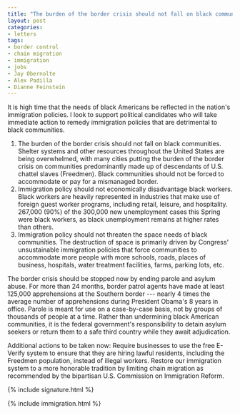```yaml
---
title: "The burden of the border crisis should not fall on black communities"
layout: post
categories:
- letters
tags:
- border control
- chain migration
- immigration
- jobs
- Jay Obernolte
- Alex Padilla
- Dianne Feinstein
---
```


It is high time that the needs of black Americans be reflected in the nation's immigration policies. I look to support political candidates who will take immediate action to remedy immigration policies that are detrimental to black communities.

1. The burden of the border crisis should not fall on black communities. Shelter systems and other resources throughout the United States are being overwhelmed, with many cities putting the burden of the border crisis on communities predominantly made up of descendants of U.S. chattel slaves (Freedmen). Black communities should not be forced to accommodate or pay for a mismanaged border.
2. Immigration policy should not economically disadvantage black workers. Black workers are heavily represented in industries that make use of foreign guest worker programs, including retail, leisure, and hospitality. 267,000 (90%) of the 300,000 new unemployment cases this Spring were black workers, as black unemployment remains at higher rates than others.
3. Immigration policy should not threaten the space needs of black communities. The destruction of space is primarily driven by Congress' unsustainable immigration policies that force communities to accommodate more people with more schools, roads, places of business, hospitals, water treatment facilities, farms, parking lots, etc.

The border crisis should be stopped now by ending parole and asylum abuse. For more than 24 months, border patrol agents have made at least 125,000 apprehensions at the Southern border --- nearly 4 times the average number of apprehensions during President Obama's 8 years in office. Parole is meant for use on a case-by-case basis, not by groups of thousands of people at a time. Rather than undermining black American communities, it is the federal government's responsibility to detain asylum seekers or return them to a safe third country while they await adjudication.

Additional actions to be taken now: Require businesses to use the free E-Verify system to ensure that they are hiring lawful residents, including the Freedmen population, instead of illegal workers. Restore our immigration system to a more honorable tradition by limiting chain migration as recommended by the bipartisan U.S. Commission on Immigration Reform.

{% include signature.html %}

{% include immigration.html %}
